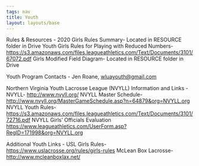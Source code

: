 ```yaml
---
tags: nav
title: Youth
layout: layouts/base
---
```

Rules & Resources - 
2020 Girls Rules Summary- Located in RESOURCE folder in Drive 
Youth Girls Rules for Playing with Reduced Numbers- https://s3.amazonaws.com/files.leagueathletics.com/Text/Documents/3101/67072.pdf
Girls Modified Field Diagram- Located in RESOURCE folder in Drive 

Youth Program Contacts - Jen Roane, wluayouth@gmail.com 

Northern Virginia Youth Lacrosse League (NVYLL) Information and Links - 
NVYLL- http://www.nvyll.org/
NVYLL Master Schedule- http://www.nvyll.org/MasterGameSchedule.asp?n=64879&org=NVYLL.org
NVYLL Youth Rules- https://s3.amazonaws.com/files.leagueathletics.com/Text/Documents/3101/72716.pdf
NVYLL Girls’ Officials Evaluation https://www.leagueathletics.com/UserForm.asp?RegID=171998&org=NVYLL.org

Additional Youth Links - 
USL Girls Rules- https://www.uslacrosse.org/rules/girls-rules
McLean Box Lacrosse- http://www.mcleanboxlax.net/
